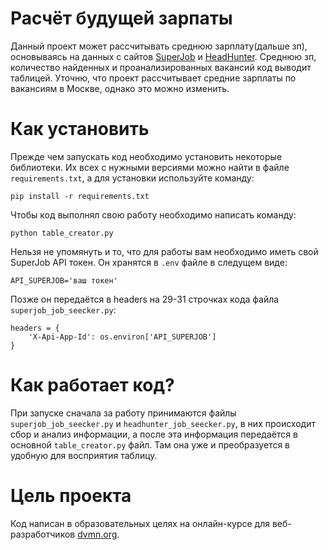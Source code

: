 # Расчёт будущей зарпаты

Данный проект может рассчитывать среднюю зарплату(дальше зп), основываясь на данных с сайтов [SuperJob](https://www.superjob.ru) и [HeadHunter](https://hh.ru). Среднюю зп, количество найденных и проанализированных вакансий код выводит таблицей. Уточню, что проект рассчитывает средние зарплаты по вакансиям в Москве, однако это можно изменить.

# Как установить

Прежде чем запускать код необходимо установить некоторые библиотеки. Их всех с нужными версиями можно найти в файле `requirements.txt`, а для установки используйте команду:
```
pip install -r requirements.txt
```

Чтобы код выполнял свою работу необходимо написать команду:
```
python table_creator.py
```

Нельзя не упомянуть и то, что для работы вам необходимо иметь свой SuperJob API токен. Он хранятся в `.env` файле в следущем виде:
```
API_SUPERJOB='ваш токен'
```

Позже он передаётся в headers на 29-31 строчках кода файла `superjob_job_seecker.py`:
```
headers = {
    'X-Api-App-Id': os.environ['API_SUPERJOB']
}
```

# Как работает код?

При запуске сначала за работу принимаются файлы `superjob_job_seecker.py` и `headhunter_job_seecker.py`, в них происходит сбор и анализ информации, а после эта информация передаётся в основной `table_creator.py` файл. Там она уже и преобразуется в удобную для восприятия таблицу.


# Цель проекта

Код написан в образовательных целях на онлайн-курсе для веб-разработчиков [dvmn.org](https://dvmn.org/).